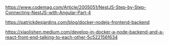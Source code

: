 https://www.codemag.com/Article/2005051/NestJS-Step-by-Step-Connecting-NestJS-with-Angular-Part-4


https://patrickdesjardins.com/blog/docker-nodejs-frontend-backend


https://xiaolishen.medium.com/develop-in-docker-a-node-backend-and-a-react-front-end-talking-to-each-other-5c522156f634